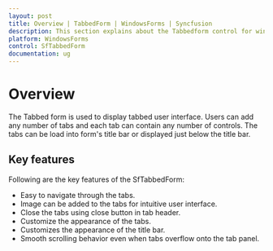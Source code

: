 ```yaml
---
layout: post
title: Overview | TabbedForm | WindowsForms | Syncfusion
description: This section explains about the Tabbedform control for windows forms and it's important key features.
platform: WindowsForms
control: SfTabbedForm
documentation: ug
---
```


# Overview

The Tabbed form is used to display tabbed user interface. Users can add any number of tabs and each tab can contain any number of controls. The tabs can be load into form's title bar or displayed just below the title bar.

## Key features

Following are the key features of the SfTabbedForm:

* Easy to navigate through the tabs.
* Image can be added to the tabs for intuitive user interface.
* Close the tabs using close button in tab header.
* Customize the appearance of the tabs.
* Customizes the appearance of the title bar.
* Smooth scrolling behavior even when tabs overflow onto the tab panel.